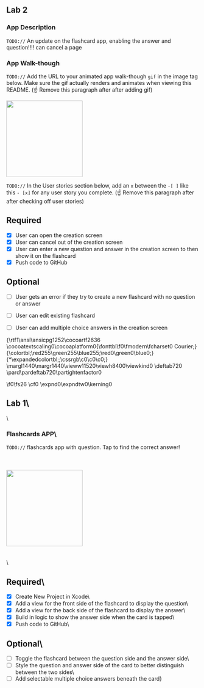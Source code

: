 ## Lab 2

### App Description
`TODO://` An update on the flashcard app, enabling the answer and question!!!!
can cancel a page

### App Walk-though
`TODO://` Add the URL to your animated app walk-though `gif` in the image tag below. Make sure the gif actually renders and animates when viewing this README. (☝️ Remove this paragraph after after adding gif)

<img src="https://i.imgur.com/gVB1EpN.gif" width=200><br>

`TODO://` In the User stories section below, add an `x` between the `-[ ]` like this `- [x]` for any user story you complete. (☝️ Remove this paragraph after after checking off user stories)

## Required
- [x] User can open the creation screen
- [x] User can cancel out of the creation screen
- [x] User can enter a new question and answer in the creation screen to then show it on the flashcard
- [x] Push code to GitHub
## Optional
- [ ] User gets an error if they try to create a new flashcard with no question or answer
- [ ] User can edit existing flashcard
- [ ] User can add multiple choice answers in the creation screen








{\rtf1\ansi\ansicpg1252\cocoartf2636
\cocoatextscaling0\cocoaplatform0{\fonttbl\f0\fmodern\fcharset0 Courier;}
{\colortbl;\red255\green255\blue255;\red0\green0\blue0;}
{\*\expandedcolortbl;;\cssrgb\c0\c0\c0;}
\margl1440\margr1440\vieww11520\viewh8400\viewkind0
\deftab720
\pard\pardeftab720\partightenfactor0

\f0\fs26 \cf0 \expnd0\expndtw0\kerning0
## Lab 1\
\
### Flashcards APP\
`TODO://` flashcards app with question. Tap to find the correct answer!\
\
\
\
<img src="![](https://i.imgur.com/RfsANbO.gif)" width=200><br>\
\
\
## Required\
- [x] Create New Project in Xcode\
- [x] Add a view for the front side of the flashcard to display the question\
- [x] Add a view for the back side of the flashcard to display the answer\
- [x] Build in logic to show the answer side when the card is tapped\
- [x] Push code to GitHub\
## Optional\
- [ ] Toggle the flashcard between the question side and the answer side\
- [ ] Style the question and answer side of the card to better distinguish between the two sides\
- [ ] Add selectable multiple choice answers beneath the card}
